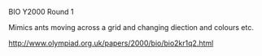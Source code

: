 BIO Y2000 Round 1

Mimics ants moving across a grid and changing diection and colours etc.

http://www.olympiad.org.uk/papers/2000/bio/bio2kr1q2.html